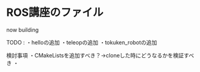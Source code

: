 # ROS講座のファイル

now building

TODO : </b>
・helloの追加</b>
・teleopの追加</b>
・tokuken_robotの追加</b>

検討事項</b>
・CMakeListsを追加すべき？→cloneした時にどうなるかを検証すべき</b>
・</b>
</b>
